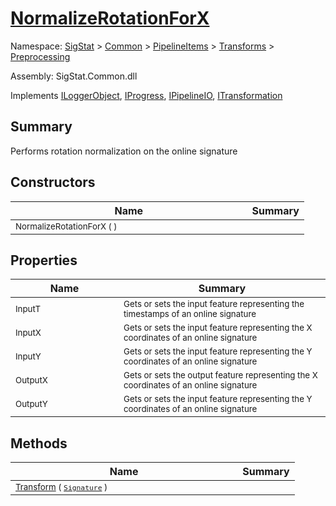 # [NormalizeRotationForX](./NormalizeRotationForX.md)

Namespace: [SigStat]() > [Common](./../../../README.md) > [PipelineItems]() > [Transforms]() > [Preprocessing](./README.md)

Assembly: SigStat.Common.dll

Implements [ILoggerObject](./../../../ILoggerObject.md), [IProgress](./../../../Helpers/IProgress.md), [IPipelineIO](./../../../Pipeline/IPipelineIO.md), [ITransformation](./../../../ITransformation.md)

## Summary
Performs rotation normalization on the online signature

## Constructors

| Name | Summary | 
| --- | --- | 
| <sub>NormalizeRotationForX (  )</sub><img style="cursor:not-allowed;" width=200/>| <sub></sub>| <br>


## Properties

| Name | Summary | 
| --- | --- | 
| <sub>InputT</sub><img style="cursor:not-allowed;" width=200/>| <sub>Gets or sets the input feature representing the timestamps of an online signature</sub>| <br>
| <sub>InputX</sub><img style="cursor:not-allowed;" width=200/>| <sub>Gets or sets the input feature representing the X coordinates of an online signature</sub>| <br>
| <sub>InputY</sub><img style="cursor:not-allowed;" width=200/>| <sub>Gets or sets the input feature representing the Y coordinates of an online signature</sub>| <br>
| <sub>OutputX</sub><img style="cursor:not-allowed;" width=200/>| <sub>Gets or sets the output feature representing the X coordinates of an online signature</sub>| <br>
| <sub>OutputY</sub><img style="cursor:not-allowed;" width=200/>| <sub>Gets or sets the input feature representing the Y coordinates of an online signature</sub>| <br>


## Methods

| Name | Summary | 
| --- | --- | 
| <sub>[Transform](./Methods/NormalizeRotationForX-100663793.md) ( [`Signature`](./../../../Signature.md) )</sub><img style="cursor:not-allowed;" width=200/>| <sub></sub>| <br>


